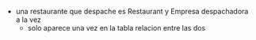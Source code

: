 - una restaurante que despache es Restaurant y Empresa despachadora a la vez
    - solo aparece una vez en la tabla relacion entre las dos


